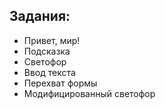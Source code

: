 ## Задания:

- Привет, мир!
- Подсказка
- Светофор
- Ввод текста
- Перехват формы
- Модифицированный светофор
